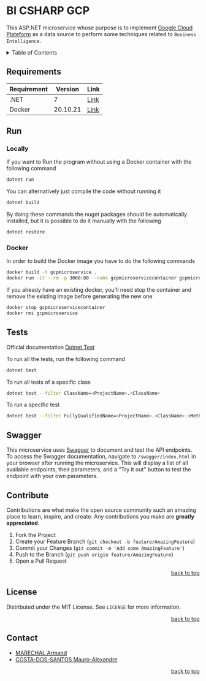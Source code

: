 <span name="readme-top"></span>

# BI CSHARP GCP

This ASP.NET microservice whose purpose is to implement [Google Cloud Plateform](https://console.cloud.google.com/getting-started?hl=fr&pli=1) as a data source to perform some techniques related to `Business Intelligence`.

<details>
  <summary>Table of Contents</summary>
  <ol>
    <li><a href="#docker">Docker</a></li>
    <li><a href="#tests">Tests</a></li>
    <li><a href="#contribute">Contribute</a></li>
    <li><a href="#license">License</a></li>
    <li><a href="#contact">Contact</a></li>
  </ol>
</details>

## Requirements

| Requirement     | Version  | Link                                                                                                                                                               |
|-----------------|----------|--------------------------------------------------------------------------------------------------------------------------------------------------------------------|
| .NET            | 7        | [Link](https://dotnet.microsoft.com/en-us/download/dotnet/thank-you/sdk-7.0.101-windows-x64-installer)                                                             |
| Docker          | 20.10.21 | [Link](https://docs.docker.com/engine/install/)                                                                                                                    |

## Run

### Locally

If you want to Run the program without using a Docker container with the following command
```sh
dotnet run
```
You can alternatively just compile the code without running it
```sh
dotnet build
```
By doing these commands the nuget packages should be automatically installed, but it is possible to do it manually with the following
```sh
dotnet restore
```
### Docker

In order to build the Docker image you have to do the following commands
```sh
docker build -t gcpmicroservice .
docker run -it --rm -p 3000:80 --name gcpmicroservicecontainer gcpmicroservice
```

If you already have an existing docker, you'll need stop the container and remove the existing image before generating the new one

```sh
docker stop gcpmicroservicecontainer
docker rmi gcpmicroservice
```

## Tests

Official documentation [Dotnet Test](https://learn.microsoft.com/en-us/dotnet/core/tools/dotnet-test)

To run all the tests, run the following command

```sh
dotnet test
```

To run all tests of a specific class

```sh
dotnet test --filter ClassName=<ProjectName>.<ClassName>
```

To run a specific test

```sh
dotnet test --filter FullyQualifiedName=<ProjectName>.<ClassName>.<MethodName>
```

## Swagger

This microservice uses [Swagger](https://learn.microsoft.com/en-us/aspnet/core/tutorials/getting-started-with-swashbuckle?view=aspnetcore-7.0&tabs=visual-studio) to document and test the API endpoints. To access the Swagger documentation, navigate to `/swagger/index.html` in your browser after running the microservice. This will display a list of all available endpoints, their parameters, and a "Try it out" button to test the endpoint with your own parameters.

## Contribute

Contributions are what make the open source community such an amazing place to learn, inspire, and create. Any contributions you make are **greatly appreciated**.

1. Fork the Project
2. Create your Feature Branch (`git checkout -b feature/AmazingFeature`)
3. Commit your Changes (`git commit -m 'Add some AmazingFeature'`)
4. Push to the Branch (`git push origin feature/AmazingFeature`)
5. Open a Pull Request

<p align="right"><a href="#readme-top">back to top</a></p>

## License

Distributed under the MIT License. See `LICENSE` for more information.

<p align="right"><a href="#readme-top">back to top</a></p>

## Contact

- [MARECHAL Armand](https://github.com/Penfu)
- [COSTA-DOS-SANTOS Mauro-Alexandre](https://github.com/MauroWasTaken)

<p align="right"><a href="#readme-top">back to top</a></p>
